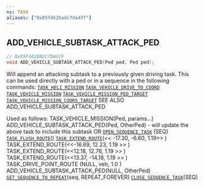 ```yaml
---
ns: TASK
aliases: ["0x85f462badc7da47f"]
---
```

## ADD_VEHICLE_SUBTASK_ATTACK_PED

```c
// 0x85F462BADC7DA47F
void ADD_VEHICLE_SUBTASK_ATTACK_PED(Ped ped, Ped ped);
```

Will append an attacking subtask to a previously given driving task. This can be used directly with a ped or in a sequence in the following commands: [`TASK_HELI_MISSION`](#_0xDAD029E187A2BEB4) [`TASK_VEHICLE_DRIVE_TO_COORD`](#_0xE2A2AA2F659D77A7) [`TASK_VEHICLE_MISSION`](#_0x659427E0EF36BCDE) [`TASK_VEHICLE_MISSION_PED_TARGET`](#_0x9454528DF15D657A) [`TASK_VEHICLE_MISSION_COORS_TARGET`](#_0xF0AF20AA7731F8C3) SEE ALSO ADD_VEHICLE_SUBTASK_ATTACK_PED

Used as follows: TASK_VEHICLE_MISSION(Ped, params...) ADD_VEHICLE_SUBTASK_ATTACK_PED(Ped, OtherPed) - will update the above task to include this subtask OR [`OPEN_SEQUENCE_TASK`](#_0xE8854A4326B9E12B) (SEQ) [`TASK_FLUSH_ROUTE`](#_0x841142A1376E9006)() [`TASK_EXTEND_ROUTE`](#_0x1E7889778264843A)(<< -17.30, -6.60, 1.19>> ) TASK_EXTEND_ROUTE(<<-16.69, 12.23, 1.19 >> ) TASK_EXTEND_ROUTE(<<12.18, 12.76, 1.19 >> ) TASK_EXTEND_ROUTE(<<13.37, -14.18, 1.19 >> ) TASK_DRIVE_POINT_ROUTE (NULL, veh, 1.0 ) ADD_VEHICLE_SUBTASK_ATTACK_PED(NULL, OtherPed) [`SET_SEQUENCE_TO_REPEAT`](#_0x58C70CF3A41E4AE7)(seq, REPEAT_FOREVER) [`CLOSE_SEQUENCE_TASK`](#_0x39E72BC99E6360CB)(SEQ)


